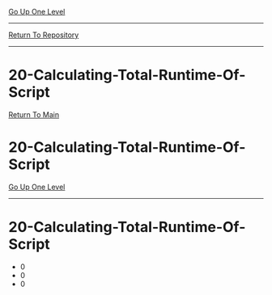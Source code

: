 [Go Up One Level](https://github.com/DigitalWarrior/piholeparser/blob/master/RecentRunLogs/TopLevelScripts/.md)
____________________________________
[Return To Repository](https://github.com/DigitalWarrior/piholeparser/)
____________________________________
# 20-Calculating-Total-Runtime-Of-Script
[Return To Main](https://github.com/DigitalWarrior/piholeparser/blob/master/RecentRunLogs/Mainlog.md)
# 20-Calculating-Total-Runtime-Of-Script
[Go Up One Level](https://github.com/DigitalWarrior/piholeparser/blob/master/RecentRunLogs/TopLevelScripts/.md)
____________________________________
# 20-Calculating-Total-Runtime-Of-Script
* 0
* 0
* 0
